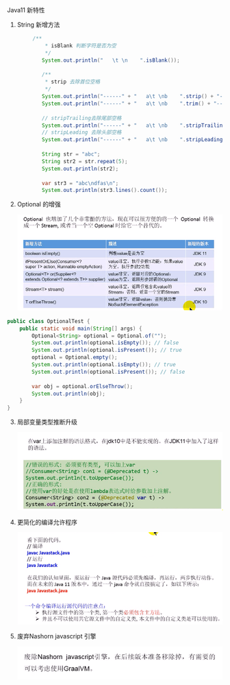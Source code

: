 Java11 新特性

1. String 新增方法

   ```java
   		/**
            * isBlank 判断字符是否为空
            */
           System.out.println("   \t \n    ".isBlank());
   
           /**
            * strip 去除首位空格
            */
           System.out.println("------" + "   a\t \nb    ".strip() + "----");
           System.out.println("------" + "   a\t \nb    ".trim() + "----");
   
           // stripTrailing去除尾部空格
           System.out.println("------" + "   a\t \nb    ".stripTrailing() + "----");
           // stripLeading 去除头部空格
           System.out.println("------" + "   a\t \nb    ".stripLeading() + "----");
   
           String str = "abc";
           String str2 = str.repeat(5);
           System.out.println(str2);
   
           var str3 = "abc\ndfas\n";
           System.out.println(str3.lines().count());
   ```

2. Optional 的增强

   ![1562806264878](1562806264878.png)



```java
public class OptionalTest {
    public static void main(String[] args) {
        Optional<String> optional = Optional.of("");
        System.out.println(optional.isEmpty()); // false
        System.out.println(optional.isPresent()); // true
        optional = Optional.empty();
        System.out.println(optional.isEmpty()); // true
        System.out.println(optional.isPresent()); // false

        var obj = optional.orElseThrow();
        System.out.println(obj);
    }
}
```



3. 局部变量类型推断升级

   ![1562806632217](1562806632217.png)

4. 更简化的编译允许程序

   ![1562806865584](1562806865584.png)

5. 废弃Nashorn javascript 引擎

   ![1562806960948](1562806960948.png)